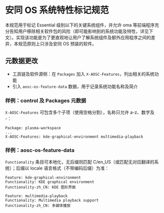 安同 OS 系统特性标记规范
===

本规范用于标记 Essential 级别以下的关键系统组件，并允许 oma 等前端程序充分告知用户移除相关软件包的风险（即可能影响到的系统功能及特性，详见下文）。实现该功能是为了更直观地让用户了解系统组件及额外应用程序之间的差异，本规范原则上只涉及安同 OS 预装的软件。

元数据更改
---

- 工具链及软件源侧：在 `Packages` 加入 `X-AOSC-Features`，列出相关的系统功能
- 引入 `aosc-os-feature-data` 数据，用于记录系统功能名称及简介

### 样例：control 及 Packages 元数据

`X-AOSC-Features` 可包含多个子项（使用空格分割），名称只允许 a-z、数字及 -：

```
Package: plasma-workspace
...
X-AOSC-Features: kde-graphical-environment multimedia-playback
```

### 样例：aosc-os-feature-data

`Functionality` 条目可本地化，无后缀则匹配 C/en_US（或匹配无对应翻译的系统）；后缀以 locale 语言格式（不带编码后缀）为准：

```
Feature: kde-graphical-environment
Functionality: KDE graphical environment
Functionality-zh_CN: KDE 图形界面

Feature: multimedia-playback
Functionality: Multimedia playback support
Functionality-zh_CN: 多媒体播放
```
